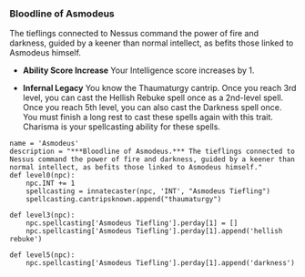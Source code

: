 ### Bloodline of Asmodeus
The tieflings connected to Nessus command the power of fire and darkness, guided by a keener than normal intellect, as befits those linked to Asmodeus himself.

* **Ability Score Increase** Your Intelligence score increases by 1.

* **Infernal Legacy** You know the Thaumaturgy cantrip. Once you reach 3rd level, you can cast the Hellish Rebuke spell once as a 2nd-level spell. Once you reach 5th level, you can also cast the Darkness spell once. You must finish a long rest to cast these spells again with this trait. Charisma is your spellcasting ability for these spells.

```
name = 'Asmodeus'
description = "***Bloodline of Asmodeus.*** The tieflings connected to Nessus command the power of fire and darkness, guided by a keener than normal intellect, as befits those linked to Asmodeus himself."
def level0(npc):
    npc.INT += 1
    spellcasting = innatecaster(npc, 'INT', "Asmodeus Tiefling")
    spellcasting.cantripsknown.append("thaumaturgy")

def level3(npc):
    npc.spellcasting['Asmodeus Tiefling'].perday[1] = []
    npc.spellcasting['Asmodeus Tiefling'].perday[1].append('hellish rebuke')

def level5(npc):
    npc.spellcasting['Asmodeus Tiefling'].perday[1].append('darkness')
```
